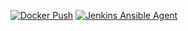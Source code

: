 [![Docker Push](https://github.com/dfoley84/Docker/actions/workflows/docker-publish.yml/badge.svg)](https://github.com/dfoley84/Docker/actions/workflows/docker-publish.yml)
[![Jenkins Ansible Agent](https://github.com/dfoley84/Docker/actions/workflows/Jenkins-jnlp.yml/badge.svg)](https://github.com/dfoley84/Docker/actions/workflows/Jenkins-jnlp.yml)

